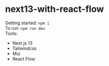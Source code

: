 # next13-with-react-flow
Getting started: `npm i` <br>
To run: `npm run dev` <br>
Tools:
- Next.js 13
- Tailwindcss
- Mui
- React Flow
<br>
